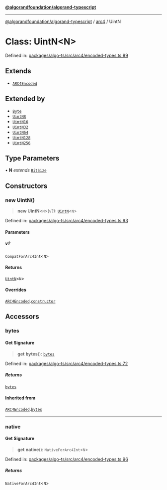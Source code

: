 [**@algorandfoundation/algorand-typescript**](../../../README.md)

***

[@algorandfoundation/algorand-typescript](../../../README.md) / [arc4](../README.md) / UintN

# Class: UintN\<N\>

Defined in: [packages/algo-ts/src/arc4/encoded-types.ts:89](https://github.com/algorandfoundation/puya-ts/blob/main/packages/algo-ts/src/arc4/encoded-types.ts#L89)

## Extends

- [`ARC4Encoded`](ARC4Encoded.md)

## Extended by

- [`Byte`](Byte.md)
- [`UintN8`](UintN8.md)
- [`UintN16`](UintN16.md)
- [`UintN32`](UintN32.md)
- [`UintN64`](UintN64.md)
- [`UintN128`](UintN128.md)
- [`UintN256`](UintN256.md)

## Type Parameters

• **N** *extends* [`BitSize`](../type-aliases/BitSize.md)

## Constructors

### new UintN()

> **new UintN**\<`N`\>(`v`?): [`UintN`](UintN.md)\<`N`\>

Defined in: [packages/algo-ts/src/arc4/encoded-types.ts:93](https://github.com/algorandfoundation/puya-ts/blob/main/packages/algo-ts/src/arc4/encoded-types.ts#L93)

#### Parameters

##### v?

`CompatForArc4Int`\<`N`\>

#### Returns

[`UintN`](UintN.md)\<`N`\>

#### Overrides

[`ARC4Encoded`](ARC4Encoded.md).[`constructor`](ARC4Encoded.md#constructors)

## Accessors

### bytes

#### Get Signature

> **get** **bytes**(): [`bytes`](../../../type-aliases/bytes.md)

Defined in: [packages/algo-ts/src/arc4/encoded-types.ts:72](https://github.com/algorandfoundation/puya-ts/blob/main/packages/algo-ts/src/arc4/encoded-types.ts#L72)

##### Returns

[`bytes`](../../../type-aliases/bytes.md)

#### Inherited from

[`ARC4Encoded`](ARC4Encoded.md).[`bytes`](ARC4Encoded.md#bytes)

***

### native

#### Get Signature

> **get** **native**(): `NativeForArc4Int`\<`N`\>

Defined in: [packages/algo-ts/src/arc4/encoded-types.ts:96](https://github.com/algorandfoundation/puya-ts/blob/main/packages/algo-ts/src/arc4/encoded-types.ts#L96)

##### Returns

`NativeForArc4Int`\<`N`\>
